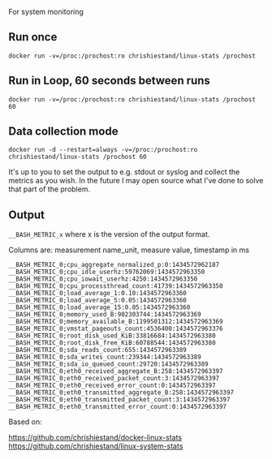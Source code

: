 For system monitoring

## Run once

    docker run -v=/proc:/prochost:ro chrishiestand/linux-stats /prochost

## Run in Loop, 60 seconds between runs

    docker run -v=/proc:/prochost:ro chrishiestand/linux-stats /prochost 60

## Data collection mode

    docker run -d --restart=always -v=/proc:/prochost:ro chrishiestand/linux-stats /prochost 60

It's up to you to set the output to e.g. stdout or syslog and collect the metrics as you wish. In the future I may open source what I've done to solve that part of the problem.

## Output
```__BASH_METRIC_x``` where x is the version of the output format.

Columns are: measurement name_unit, measure value, timestamp in ms

```
__BASH_METRIC_0;cpu_aggregate_normalized_p:0:1434572962187
__BASH_METRIC_0;cpu_idle_userhz:59762069:1434572963350
__BASH_METRIC_0;cpu_iowait_userhz:4250:1434572963350
__BASH_METRIC_0;cpu_processthread_count:41739:1434572963350
__BASH_METRIC_0;load_average_1:0.10:1434572963360
__BASH_METRIC_0;load_average_5:0.05:1434572963360
__BASH_METRIC_0;load_average_15:0.05:1434572963360
__BASH_METRIC_0;memory_used_B:902303744:1434572963369
__BASH_METRIC_0;memory_available_B:1199501312:1434572963369
__BASH_METRIC_0;vmstat_pageouts_count:4536400:1434572963376
__BASH_METRIC_0;root_disk_used_KiB:33816684:1434572963380
__BASH_METRIC_0;root_disk_free_KiB:60788544:1434572963380
__BASH_METRIC_0;sda_reads_count:655:1434572963389
__BASH_METRIC_0;sda_writes_count:239344:1434572963389
__BASH_METRIC_0;sda_io_queued_count:29720:1434572963389
__BASH_METRIC_0;eth0_received_aggregate_B:258:1434572963397
__BASH_METRIC_0;eth0_received_packet_count:3:1434572963397
__BASH_METRIC_0;eth0_received_error_count:0:1434572963397
__BASH_METRIC_0;eth0_transmitted_aggregate_B:258:1434572963397
__BASH_METRIC_0;eth0_transmitted_packet_count:3:1434572963397
__BASH_METRIC_0;eth0_transmitted_error_count:0:1434572963397
```

Based on:

https://github.com/chrishiestand/docker-linux-stats
https://github.com/chrishiestand/linux-system-stats

